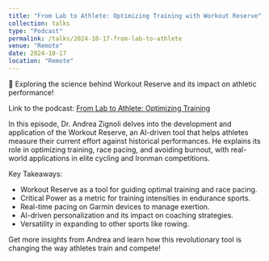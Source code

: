 ```yaml
---
title: "From Lab to Athlete: Optimizing Training with Workout Reserve"
collection: talks
type: "Podcast"
permalink: /talks/2024-10-17-from-lab-to-athlete
venue: "Remote"
date: 2024-10-17
location: "Remote"
---
```


🔬 Exploring the science behind Workout Reserve and its impact on athletic performance!

Link to the podcast: [From Lab to Athlete: Optimizing Training](https://athletica.ai/the-athletes-compass-podcast/from-lab-to-athlete-optimizing-training-with-workout-reserve/)

In this episode, Dr. Andrea Zignoli delves into the development and application of the Workout Reserve, an AI-driven tool that helps athletes measure their current effort against historical performances. He explains its role in optimizing training, race pacing, and avoiding burnout, with real-world applications in elite cycling and Ironman competitions.

Key Takeaways:
- Workout Reserve as a tool for guiding optimal training and race pacing.
- Critical Power as a metric for training intensities in endurance sports.
- Real-time pacing on Garmin devices to manage exertion.
- AI-driven personalization and its impact on coaching strategies.
- Versatility in expanding to other sports like rowing.

Get more insights from Andrea and learn how this revolutionary tool is changing the way athletes train and compete!
